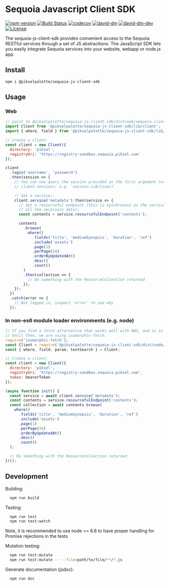 # Sequoia Javascript Client SDK

[![npm version](https://badge.fury.io/js/%40pikselpalette%2Fsequoia-js-client-sdk.svg)](https://badge.fury.io/js/%40pikselpalette%2Fsequoia-js-client-sdk)
[![Build Status](https://travis-ci.org/pikselpalette/sequoia-js-client-sdk.svg?branch=master)](https://travis-ci.org/pikselpalette/sequoia-js-client-sdk)
[![codecov](https://codecov.io/gh/pikselpalette/sequoia-js-client-sdk/branch/master/graph/badge.svg)](https://codecov.io/gh/pikselpalette/sequoia-js-client-sdk)
[![david-dm](https://david-dm.org/pikselpalette/sequoia-js-client-sdk.svg)](https://david-dm.org/pikselpalette/sequoia-js-client-sdk)
[![david-dm-dev](https://david-dm.org/pikselpalette/sequoia-js-client-sdk/dev-status.svg)](https://david-dm.org/pikselpalette/sequoia-js-client-sdk?type=dev)
[![License](https://img.shields.io/badge/License-Apache%202.0-blue.svg)](https://opensource.org/licenses/Apache-2.0)

The sequoia-js-client-sdk provides convenient access to the Sequoia RESTful services through a set of JS abstractions. The JavaScript SDK lets you easily integrate Sequoia services into your website, webapp or node.js app.

## Install

`npm i @pikselpalette/sequoia-js-client-sdk`

## Usage

### Web

```javascript
// point to @pikselpalette/sequoia-js-client-sdk/dist/web/sequoia-client for a minified bundle
import Client from '@pikselpalette/sequoia-js-client-sdk/lib/client';
import { where, field } from '@pikselpalette/sequoia-js-client-sdk/lib/query';

// Create a client:
const client = new Client({
  directory: 'piksel',
  registryUri: 'https://registry-sandbox.sequoia.piksel.com'
});

client
  .login('username', 'password')
  .then(session => {
    // You can now query the session provided as the first argument (or
    // client.session); e.g. `session.isActive()`

    // Get a service::
    client.service('metadata').then(service => {
      // Get a resourceful endpoint (this is synchronous as the service passed
      // all the necessary data):
      const contents = service.resourcefulEndpoint('contents');

      contents
        .browse(
          where()
            .fields('title', 'mediumSynopsis', 'duration', 'ref')
            .include('assets')
            .page(1)
            .perPage(24)
            .orderByUpdatedAt()
            .desc()
            .count()
        )
        .then(collection => {
          // Do something with the ResourceCollection returned
        });
    });
  })
  .catch(error => {
    // Not logged in, inspect `error` to see why
  });
```

### In non-es6 module loader environments (e.g. node)

```javascript
// If you find a fetch alternative that works well with AWS, and is in active development, let us know.
// Until then, we are using isomorphic-fetch.
require('isomorphic-fetch');
const Client = require('@pikselpalette/sequoia-js-client-sdk/dist/node/sequoia-client.js');
const { where, field, param, textSearch } = Client;

// Create a client:
const client = new Client({
  directory: 'piksel',
  registryUri: 'https://registry-sandbox.sequoia.piksel.com',
  token: bearerToken
});

(async function init() {
  const service = await client.service('metadata');
  const contents = service.resourcefulEndpoint('contents');
  const collection = await contents.browse(
    where()
      .fields('title', 'mediumSynopsis', 'duration', 'ref')
      .include('assets')
      .page(1)
      .perPage(24)
      .orderByUpdatedAt()
      .desc()
      .count()
  );

  // Do something with the ResourceCollection returned
})();
```

## Development

Building:

```sh
  npm run build
```

Testing:

```sh
  npm run test
  npm run test:watch
```

Note, it is recommended to use node >= 6.6 to have proper handling for Promise
rejections in the tests

Mutation testing:

```sh
  npm run test:mutate
  npm run test:mutate -- --file=path/to/file/**/*.js
```

Generate documentation (jsdoc):

```sh
  npm run doc
```
